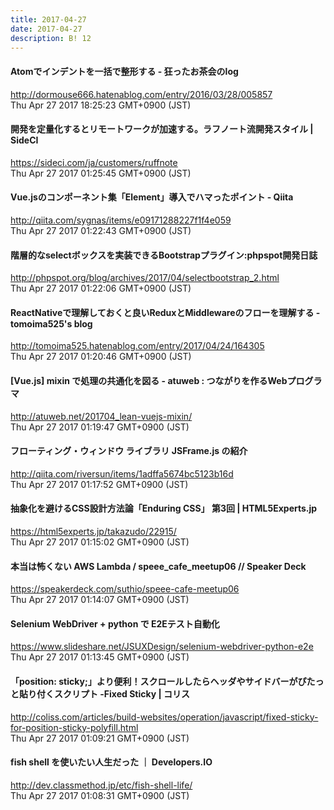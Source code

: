 ```yaml
---
title: 2017-04-27
date: 2017-04-27
description: B! 12
---
```


#### Atomでインデントを一括で整形する - 狂ったお茶会のlog
http://dormouse666.hatenablog.com/entry/2016/03/28/005857<br>
Thu Apr 27 2017 18:25:23 GMT+0900 (JST)<br>


#### 開発を定量化するとリモートワークが加速する。ラフノート流開発スタイル | SideCI
https://sideci.com/ja/customers/ruffnote<br>
Thu Apr 27 2017 01:25:45 GMT+0900 (JST)<br>


#### Vue.jsのコンポーネント集「Element」導入でハマったポイント - Qiita
http://qiita.com/sygnas/items/e09171288227f1f4e059<br>
Thu Apr 27 2017 01:22:43 GMT+0900 (JST)<br>


#### 階層的なselectボックスを実装できるBootstrapプラグイン:phpspot開発日誌
http://phpspot.org/blog/archives/2017/04/selectbootstrap_2.html<br>
Thu Apr 27 2017 01:22:06 GMT+0900 (JST)<br>


#### ReactNativeで理解しておくと良いReduxとMiddlewareのフローを理解する - tomoima525's blog
http://tomoima525.hatenablog.com/entry/2017/04/24/164305<br>
Thu Apr 27 2017 01:20:46 GMT+0900 (JST)<br>


#### [Vue.js] mixin で処理の共通化を図る - atuweb : つながりを作るWebプログラマ
http://atuweb.net/201704_lean-vuejs-mixin/<br>
Thu Apr 27 2017 01:19:47 GMT+0900 (JST)<br>


#### フローティング・ウィンドウ ライブラリ JSFrame.js の紹介
http://qiita.com/riversun/items/1adffa5674bc5123b16d<br>
Thu Apr 27 2017 01:17:52 GMT+0900 (JST)<br>


#### 抽象化を避けるCSS設計方法論「Enduring CSS」 第3回 | HTML5Experts.jp
https://html5experts.jp/takazudo/22915/<br>
Thu Apr 27 2017 01:15:02 GMT+0900 (JST)<br>


#### 本当は怖くない AWS Lambda  / speee_cafe_meetup06 // Speaker Deck
https://speakerdeck.com/suthio/speee-cafe-meetup06<br>
Thu Apr 27 2017 01:14:07 GMT+0900 (JST)<br>


#### Selenium WebDriver + python で E2Eテスト自動化
https://www.slideshare.net/JSUXDesign/selenium-webdriver-python-e2e<br>
Thu Apr 27 2017 01:13:45 GMT+0900 (JST)<br>


####   「position: sticky;」より便利！スクロールしたらヘッダやサイドバーがぴたっと貼り付くスクリプト -Fixed Sticky | コリス
http://coliss.com/articles/build-websites/operation/javascript/fixed-sticky-for-position-sticky-polyfill.html<br>
Thu Apr 27 2017 01:09:21 GMT+0900 (JST)<br>


#### fish shell を使いたい人生だった ｜ Developers.IO
http://dev.classmethod.jp/etc/fish-shell-life/<br>
Thu Apr 27 2017 01:08:31 GMT+0900 (JST)<br>


